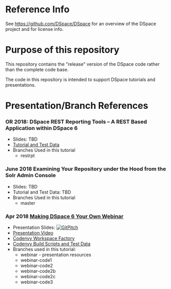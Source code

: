 # Reference Info

See https://github.com/DSpace/DSpace for an overview of the DSpace project and for license info.

# Purpose of this repository

This repository contains the "release" version of the DSpace code rather than the complete code base.

The code in this repository is intended to support DSpace tutorials and presentations.

# Presentation/Branch References

### OR 2018: DSpace REST Reporting Tools – A REST Based Application within DSpace 6
- Slides: TBD
- [Tutorial and Test Data](https://github.com/terrywbrady/restReportTutorial/blob/master/README.md)
- Branches Used in this tutorial
  - restrpt

### June 2018 Examining Your Repository under the Hood from the Solr Admin Console
- Slides: TBD
- Tutorial and Test Data: TBD
- Branches Used in this tutorial
  - master

### Apr 2018 [Making DSpace 6 Your Own Webinar](http://www.duraspace.org/news/registration-open-%E2%80%9Cmaking-dspace-your-own%E2%80%9D-webinar)

- Presentation Slides: [![GitPitch](https://gitpitch.com/assets/badge.svg)](https://gitpitch.com/DSpace-Labs/DSpace-rel-demo/webinar?grs=github)
- [Presentation Video](https://www.slideshare.net/DuraSpace/42418-making-dspace-your-own-webinar-recording)
- [Codenvy Workspace Factory](https://codenvy.io/dashboard/#/load-factory/factoryk1vrec8gxat0diz6)
- [Codenvy Build Scripts and Test Data](https://github.com/DSpace-Labs/DSpace-codenvy)
- Branches used in this tutorial: 
  - webinar - presentation resources
  - webinar-code1
  - webinar-code2
  - webinar-code2b
  - webinar-code2c
  - webinar-code3
  
